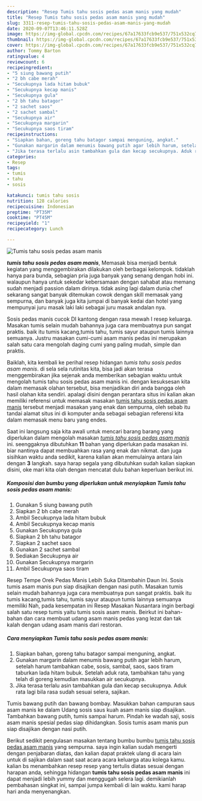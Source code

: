 ```yaml
---
description: "Resep Tumis tahu sosis pedas asam manis yang mudah"
title: "Resep Tumis tahu sosis pedas asam manis yang mudah"
slug: 3311-resep-tumis-tahu-sosis-pedas-asam-manis-yang-mudah
date: 2020-09-07T13:46:11.528Z
image: https://img-global.cpcdn.com/recipes/67a17633fcb9e537/751x532cq70/tumis-tahu-sosis-pedas-asam-manis-foto-resep-utama.jpg
thumbnail: https://img-global.cpcdn.com/recipes/67a17633fcb9e537/751x532cq70/tumis-tahu-sosis-pedas-asam-manis-foto-resep-utama.jpg
cover: https://img-global.cpcdn.com/recipes/67a17633fcb9e537/751x532cq70/tumis-tahu-sosis-pedas-asam-manis-foto-resep-utama.jpg
author: Tommy Barton
ratingvalue: 4
reviewcount: 6
recipeingredient:
- "5 siung bawang putih"
- "2 bh cabe merah"
- "Secukupnya lada hitam bubuk"
- "Secukupnya kecap manis"
- "Secukupnya gula"
- "2 bh tahu batagor"
- "2 sachet saos"
- "2 sachet sambal"
- "Secukupnya air"
- "Secukupnya margarin"
- "Secukupnya saos tiram"
recipeinstructions:
- "Siapkan bahan, goreng tahu batagor sampai menguning, angkat."
- "Gunakan margarin dalam menumis bawang putih agar lebih harum, setelah harum tambahkan cabe, sosis, sambal, saos, saos tiram taburkan lada hitam bubuk. Setelah aduk rata, tambahkan tahu yang telah di goreng kemudian masukkan air secukupnya."
- "Jika terasa terlalu asin tambahkan gula dan kecap secukupnya. Aduk rata lagi bila rasa sudah sesuai selera, sajikan."
categories:
- Resep
tags:
- tumis
- tahu
- sosis

katakunci: tumis tahu sosis 
nutrition: 128 calories
recipecuisine: Indonesian
preptime: "PT35M"
cooktime: "PT45M"
recipeyield: "1"
recipecategory: Lunch

---
```



![Tumis tahu sosis pedas asam manis](https://img-global.cpcdn.com/recipes/67a17633fcb9e537/751x532cq70/tumis-tahu-sosis-pedas-asam-manis-foto-resep-utama.jpg)

<b><i>tumis tahu sosis pedas asam manis</i></b>, Memasak bisa menjadi bentuk kegiatan yang menggembirakan dilakukan oleh berbagai kelompok. tidaklah hanya para bunda, sebagian pria juga banyak yang senang dengan hobi ini. walaupun hanya untuk sekedar kebersamaan dengan sahabat atau memang sudah menjadi passion dalam dirinya. tidak asing lagi dalam dunia chef sekarang sangat banyak ditemukan cowok dengan skill memasak yang sempurna, dan banyak juga kita jumpai di banyak kedai dan hotel yang mempunyai juru masak laki laki sebagai juru masak andalan nya.

Sosis pedas manis cucok DI kantong dengan rasa mewah I resep keluarga. Masakan tumis selain mudah bahannya juga cara membuatnya pun sangat praktis. baik itu tumis kacang,tumis tahu, tumis sayur ataupun tumis lainnya semuanya. Justru masakan cumi-cumi asam manis pedas ini merupakan salah satu cara mengolah daging cumi yang paling mudah, simple dan praktis.

Baiklah, kita kembali ke perihal resep hidangan <i>tumis tahu sosis pedas asam manis</i>. di sela sela rutinitas kita, bisa jadi akan terasa menggembirakan jika sejenak anda memberikan sebagian waktu untuk mengolah tumis tahu sosis pedas asam manis ini. dengan kesuksesan kita dalam memasak olahan tersebut, bisa menjadikan diri anda bangga oleh hasil olahan kita sendiri. apalagi disini dengan perantara situs ini kalian akan memiliki referensi untuk memasak masakan <u>tumis tahu sosis pedas asam manis</u> tersebut menjadi masakan yang enak dan sempurna, oleh sebab itu tandai alamat situs ini di komputer anda sebagai sebagian referensi kita dalam memasak menu baru yang endes.


Saat ini langsung saja kita awali untuk mencari barang barang yang diperlukan dalam mengolah masakan <u><i>tumis tahu sosis pedas asam manis</i></u> ini. seenggaknya dibutuhkan <b>11</b> bahan yang diperlukan pada masakan ini. biar nantinya dapat membuahkan rasa yang enak dan nikmat. dan juga sisihkan waktu anda sedikit, karena kalian akan memulainya antara lain dengan <b>3</b> langkah. saya harap segala yang dibutuhkan sudah kalian siapkan disini, oke mari kita olah dengan mencatat dulu bahan keperluan berikut ini.

<!--inarticleads1-->

##### Komposisi dan bumbu yang diperlukan untuk menyiapkan Tumis tahu sosis pedas asam manis:

1. Gunakan 5 siung bawang putih
1. Siapkan 2 bh cabe merah
1. Ambil Secukupnya lada hitam bubuk
1. Ambil Secukupnya kecap manis
1. Gunakan Secukupnya gula
1. Siapkan 2 bh tahu batagor
1. Siapkan 2 sachet saos
1. Gunakan 2 sachet sambal
1. Sediakan Secukupnya air
1. Gunakan Secukupnya margarin
1. Ambil Secukupnya saos tiram


Resep Tempe Orek Pedas Manis Lebih Suka Ditambahin Daun Ini. Sosis tumis asam manis pun siap disajikan dengan nasi putih. Masakan tumis selain mudah bahannya juga cara membuatnya pun sangat praktis. baik itu tumis kacang,tumis tahu, tumis sayur ataupun tumis lainnya semuanya memiliki Nah, pada kesempatan ini Resep Masakan Nusantara ingin berbagi salah satu resep tumis yaitu tumis sosis asam manis. Beirkut ini bahan-bahan dan cara membuat udang asam manis pedas yang lezat dan tak kalah dengan udang asam manis dari restoran. 

<!--inarticleads2-->

##### Cara menyiapkan Tumis tahu sosis pedas asam manis:

1. Siapkan bahan, goreng tahu batagor sampai menguning, angkat.
1. Gunakan margarin dalam menumis bawang putih agar lebih harum, setelah harum tambahkan cabe, sosis, sambal, saos, saos tiram taburkan lada hitam bubuk. Setelah aduk rata, tambahkan tahu yang telah di goreng kemudian masukkan air secukupnya.
1. Jika terasa terlalu asin tambahkan gula dan kecap secukupnya. Aduk rata lagi bila rasa sudah sesuai selera, sajikan.


Tumis bawang putih dan bawang bombay. Masukkan bahan campuran saus asam manis ke dalam Udang sosis saus kuah asam manis siap disajikan. Tambahkan bawang putih, tumis sampai harum. Pindah ke wadah saji, sosis asam manis spesial pedas siap dihidangkan. Sosis tumis asam manis pun siap disajikan dengan nasi putih. 

Berikut sedikit pengulasan masakan tentang bumbu bumbu <u>tumis tahu sosis pedas asam manis</u> yang sempurna. saya ingin kalian sudah mengerti dengan penjabaran diatas, dan kalian dapat praktek ulang di acara lain untuk di sajikan dalam saat saat acara acara keluarga atau kolega kamu. kalian bs menambahkan resep resep yang tertulis diatas sesuai dengan harapan anda, sehingga hidangan <b>tumis tahu sosis pedas asam manis</b> ini dapat menjadi lebih yummy dan menggugah selera lagi. demikianlah pembahasan singkat ini, sampai jumpa kembali di lain waktu. kami harap hari anda menyenangkan.
